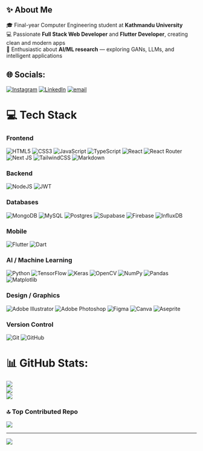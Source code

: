 ## ✨ About Me  

🎓 Final-year Computer Engineering student at **Kathmandu University**<br/>
💻 Passionate **Full Stack Web Developer** and **Flutter Developer**, creating clean and modern apps <br/>
🤖 Enthusiastic about **AI/ML research** — exploring GANs, LLMs, and intelligent applications 


## 🌐 Socials:
[![Instagram](https://img.shields.io/badge/Instagram-%23E4405F.svg?logo=Instagram&logoColor=white)](https://instagram.com/aayushman950) [![LinkedIn](https://img.shields.io/badge/LinkedIn-%230077B5.svg?logo=linkedin&logoColor=white)](https://linkedin.com/in/iusss) [![email](https://img.shields.io/badge/Email-D14836?logo=gmail&logoColor=white)](mailto:aayushmshakya@gmail.com) 

# 💻 Tech Stack

### **Frontend**
![HTML5](https://img.shields.io/badge/html5-%23E34F26.svg?style=for-the-badge&logo=html5&logoColor=white) 
![CSS3](https://img.shields.io/badge/css3-%231572B6.svg?style=for-the-badge&logo=css3&logoColor=white) 
![JavaScript](https://img.shields.io/badge/javascript-%23323330.svg?style=for-the-badge&logo=javascript&logoColor=%23F7DF1E) 
![TypeScript](https://img.shields.io/badge/typescript-%23007ACC.svg?style=for-the-badge&logo=typescript&logoColor=white) 
![React](https://img.shields.io/badge/react-%2320232a.svg?style=for-the-badge&logo=react&logoColor=%2361DAFB) 
![React Router](https://img.shields.io/badge/React_Router-CA4245?style=for-the-badge&logo=react-router&logoColor=white) 
![Next JS](https://img.shields.io/badge/Next-black?style=for-the-badge&logo=next.js&logoColor=white) 
![TailwindCSS](https://img.shields.io/badge/tailwindcss-%2338B2AC.svg?style=for-the-badge&logo=tailwind-css&logoColor=white) 
![Markdown](https://img.shields.io/badge/markdown-%23000000.svg?style=for-the-badge&logo=markdown&logoColor=white) 

### **Backend**
![NodeJS](https://img.shields.io/badge/node.js-6DA55F?style=for-the-badge&logo=node.js&logoColor=white) 
![JWT](https://img.shields.io/badge/JWT-black?style=for-the-badge&logo=JSON%20web%20tokens)

### **Databases**
![MongoDB](https://img.shields.io/badge/MongoDB-%234ea94b.svg?style=for-the-badge&logo=mongodb&logoColor=white) 
![MySQL](https://img.shields.io/badge/mysql-4479A1.svg?style=for-the-badge&logo=mysql&logoColor=white) 
![Postgres](https://img.shields.io/badge/postgres-%23316192.svg?style=for-the-badge&logo=postgresql&logoColor=white) 
![Supabase](https://img.shields.io/badge/Supabase-3ECF8E?style=for-the-badge&logo=supabase&logoColor=white) 
![Firebase](https://img.shields.io/badge/firebase-%23039BE5.svg?style=for-the-badge&logo=firebase) 
![InfluxDB](https://img.shields.io/badge/InfluxDB-22ADF6?style=for-the-badge&logo=InfluxDB&logoColor=white) 

### **Mobile**
![Flutter](https://img.shields.io/badge/Flutter-%2302569B.svg?style=for-the-badge&logo=Flutter&logoColor=white) 
![Dart](https://img.shields.io/badge/dart-%230175C2.svg?style=for-the-badge&logo=dart&logoColor=white)

### **AI / Machine Learning**
![Python](https://img.shields.io/badge/python-3670A0?style=for-the-badge&logo=python&logoColor=ffdd54) 
![TensorFlow](https://img.shields.io/badge/TensorFlow-%23FF6F00.svg?style=for-the-badge&logo=TensorFlow&logoColor=white) 
![Keras](https://img.shields.io/badge/Keras-%23D00000.svg?style=for-the-badge&logo=Keras&logoColor=white) 
![OpenCV](https://img.shields.io/badge/opencv-%23white.svg?style=for-the-badge&logo=opencv&logoColor=white) 
![NumPy](https://img.shields.io/badge/numpy-%23013243.svg?style=for-the-badge&logo=numpy&logoColor=white) 
![Pandas](https://img.shields.io/badge/pandas-%23150458.svg?style=for-the-badge&logo=pandas&logoColor=white) 
![Matplotlib](https://img.shields.io/badge/Matplotlib-%23ffffff.svg?style=for-the-badge&logo=Matplotlib&logoColor=black)

### **Design / Graphics**
![Adobe Illustrator](https://img.shields.io/badge/adobe%20illustrator-%23FF9A00.svg?style=for-the-badge&logo=adobe%20illustrator&logoColor=white) 
![Adobe Photoshop](https://img.shields.io/badge/adobe%20photoshop-%2331A8FF.svg?style=for-the-badge&logo=adobe%20photoshop&logoColor=white) 
![Figma](https://img.shields.io/badge/figma-%23F24E1E.svg?style=for-the-badge&logo=figma&logoColor=white) 
![Canva](https://img.shields.io/badge/Canva-%2300C4CC.svg?style=for-the-badge&logo=Canva&logoColor=white) 
![Aseprite](https://img.shields.io/badge/Aseprite-FFFFFF?style=for-the-badge&logo=Aseprite&logoColor=#7D929E)

### **Version Control**
![Git](https://img.shields.io/badge/git-%23F05033.svg?style=for-the-badge&logo=git&logoColor=white) 
![GitHub](https://img.shields.io/badge/github-%23121011.svg?style=for-the-badge&logo=github&logoColor=white)

# 📊 GitHub Stats:
![](https://github-readme-stats.vercel.app/api?username=aayushman950&theme=dark&hide_border=false&include_all_commits=false&count_private=true)<br/>
![](https://nirzak-streak-stats.vercel.app/?user=aayushman950&theme=dark&hide_border=false)<br/>
![](https://github-readme-stats.vercel.app/api/top-langs/?username=aayushman950&theme=dark&hide_border=false&include_all_commits=false&count_private=true&layout=compact)


### 🔝 Top Contributed Repo
![](https://github-contributor-stats.vercel.app/api?username=aayushman950&limit=5&theme=dark&combine_all_yearly_contributions=true)

---
[![](https://visitcount.itsvg.in/api?id=aayushman950&icon=0&color=0)](https://visitcount.itsvg.in)

<!-- Proudly created with GPRM ( https://gprm.itsvg.in ) -->

